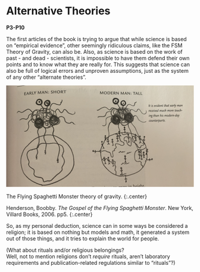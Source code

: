 <style>
.center {
    text-align: center;
}
</style>

# Alternative Theories
**P3-P10**

The first articles of the book is trying to argue that 
while science is based on “empirical evidence”, other seemingly ridiculous claims, 
like the FSM Theory of Gravity, can also be. 
Also, as science is based on the work of past - and dead - scientists, 
it is impossible to have them defend their own points and to know what they are really for. 
This suggests that science can also be full of logical errors and unproven assumptions, 
just as the system of any other “alternate theories”.

![FSM Theory of Gravity](https://github.com/Cynthia7979/Cynthia7979.github.io/blob/master/static/FSM%20Theory%20of%20Gravity.jpg)

The Flying Spaghetti Monster theory of gravity.
{:.center}

Henderson, Boobby. *The Gospel of the Flying Spaghetti Monster*. New York, Villard Books, 2006. pp5.
{:.center}

So, as my personal deduction, science can  in some ways be considered a religion; 
it is based on nothing but models and math, 
it generated a system out of those things,
 and it tries to explain the world for people.

(What about rituals and/or religious belongings?  
Well, not to mention religions don’t *require* rituals, 
aren’t laboratory requirements and publication-related regulations similar to “rituals”?)
